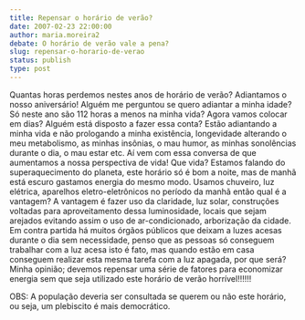 ```yaml
---
title: Repensar o horário de verão?
date: 2007-02-23 22:00:00
author: maria.moreira2
debate: O horário de verão vale a pena?
slug: repensar-o-horario-de-verao
status: publish 
type: post
---
```


Quantas horas perdemos nestes anos de horário de verão? Adiantamos o nosso aniversário! Alguém me perguntou se quero adiantar a minha idade? Só neste ano são 112 horas a menos na minha vida? Agora vamos colocar em dias? Alguém está disposto a fazer essa conta? Estão adiantando a minha vida e não prologando a minha existência, longevidade alterando o meu metabolismo, as minhas insônias, o mau humor, as minhas sonolências durante o dia, o mau estar etc. Aí vem com essa conversa de que aumentamos a nossa perspectiva de vida! Que vida? Estamos falando do superaquecimento do planeta, este horário só é bom a noite, mas de manhã está escuro gastamos energia do mesmo modo. Usamos chuveiro, luz elétrica, aparelhos eletro-eletrônicos no período da manhã então qual é a vantagem? A vantagem é fazer uso da claridade, luz solar, construções voltadas para aproveitamento dessa luminosidade, locais que sejam arejados evitando assim o uso de ar-condicionado, arborização da cidade. Em contra partida há muitos órgãos públicos que deixam a luzes acesas durante o dia sem necessidade, penso que as pessoas só conseguem trabalhar com a luz acesa isto é fato, mas quando estão em casa conseguem realizar esta mesma tarefa com a luz apagada, por que será? Minha opinião; devemos repensar uma série de fatores para economizar energia sem que seja utilizado este horário de verão horrível!!!!!!  

OBS: A população deveria ser consultada se querem ou não este horário, ou seja, um plebiscito é mais democrático.
